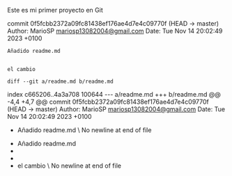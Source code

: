 Este es mi primer proyecto en Git

commit 0f5fcbb2372a09fc81438ef176ae4d7e4c09770f (HEAD -> master)
Author: MarioSP <mariosp13082004@gmail.com>
Date:   Tue Nov 14 20:02:49 2023 +0100

    Añadido readme.md


    el cambio

    diff --git a/readme.md b/readme.md
index c665206..4a3a708 100644
--- a/readme.md
+++ b/readme.md
@@ -4,4 +4,7 @@ commit 0f5fcbb2372a09fc81438ef176ae4d7e4c09770f (HEAD -> master)
 Author: MarioSP <mariosp13082004@gmail.com>
 Date:   Tue Nov 14 20:02:49 2023 +0100

-    Añadido readme.md
\ No newline at end of file
+    Añadido readme.md
+
+
+    el cambio
\ No newline at end of file

